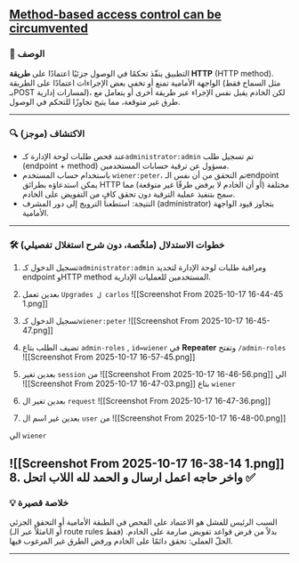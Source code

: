 ##  [Method-based access control can be circumvented](https://portswigger.net/web-security/access-control/lab-method-based-access-control-can-be-circumvented)

### 🎯 الوصف

التطبيق ينفّذ تحكمًا في الوصول جزئيًا اعتمادًا على **طريقة HTTP** (HTTP method). الواجهة الأمامية تمنع أو تخفي بعض الإجراءات اعتمادًا على الطريقة (مثل السماح فقط بـPOST لمسارات إدارية)، لكن الخادم يقبل نفس الإجراء عبر طريقة أخرى أو يتعامل مع طرق غير متوقعة، مما يتيح تجاوزًا للتحكم في الوصول.

---

### 🔍 الاكتشاف (موجز)

* عند فحص طلبات لوحة الإدارة كـ`administrator:admin` تم تسجيل طلب (endpoint + method) مسؤول عن ترقية حسابات المستخدمين.
* باستخدام حساب المستخدم `wiener:peter`، تم التحقق من أن نفس الـendpoint يمكن استدعاؤه بطرائق HTTP مختلفة (أو أن الخادم لا يرفض طرقًا غير متوقعة) مما سمح بتنفيذ عملية الترقية دون تحقق كافٍ من التفويض على الخادم.
* النتيجة: استطعنا الترويج إلى دور المشرف (administrator) بتجاوز قيود الواجهة الأمامية.

---

### 🛠️ خطوات الاستدلال (ملخّصة، دون شرح استغلال تفصيلي)

1. تسجيل الدخول كـ`administrator:admin` ومراقبة طلبات لوحة الإدارة لتحديد endpoint وHTTP method المستخدمين للعمليات الإدارية.
2. بعدين تعمل `Upgrades ل carlos`
![[Screenshot From 2025-10-17 16-44-45 1.png]]

3. تسجيل الدخول كـ`wiener:peter` 
	 ![[Screenshot From 2025-10-17 16-45-47.png]]


4. تضيف الطلب بتاع  `admin-roles` , `id=wiener`  في **Repeater** وتفتح `/admin-roles`
![[Screenshot From 2025-10-17 16-57-45.png]]


5. بعدين تغير `session`  من 
![[Screenshot From 2025-10-17 16-46-56.png]]
 الي
 ![[Screenshot From 2025-10-17 16-47-03.png]] 
بتاع `wiener`


6. بعدين تغير ال  `request`
![[Screenshot From 2025-10-17 16-47-36.png]]
7. بعدين غير اسم ال `user` من 
![[Screenshot From 2025-10-17 16-48-00.png]]

الي  `wiener`

![[Screenshot From 2025-10-17 16-38-14 1.png]]
8. واخر حاجه اعمل ارسال و الحمد لله اللاب اتحل ✅
---

### 💡 خلاصة قصيرة

السبب الرئيس للفشل هو الاعتماد على الفحص في الطبقة الأمامية أو التحقق الجزئي (مثلاً عبر الـUI أو route rules فقط) بدلاً من فرض قواعد تفويض صارمة على الخادم. الحلّ العملي: تحقق دائمًا على الخادم ورفض الطرق غير المرغوب فيها.

---
